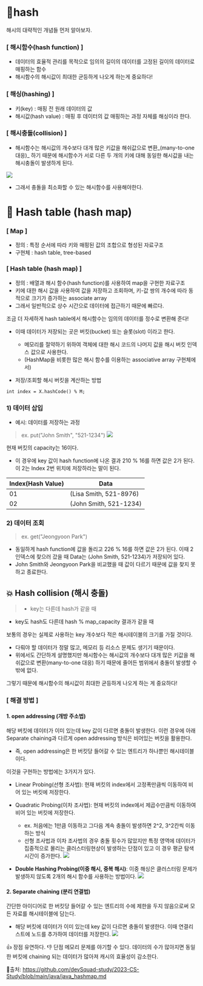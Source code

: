 # 📍hash
해시의 대략적인 개념들 먼저 알아보자.
### [ 해시함수(hash function) ]
- 데이터의 효율적 관리를 목적으로 임의의 길이의 데이터를 고정된 길이의 데이터로 매핑하는 함수
- 해시함수의 해시값이 최대한 균등하게 나오게 하는게 중요하다!

### [ 해싱(hashing) ]
- 키(key) : 매핑 전 원래 데이터의 값
- 해시값(hash value) : 매핑 후 데이터의 값
매핑하는 과정 자체를 해싱이라 한다.


### [ 해시충돌(collision) ]
- 해시함수는 해시값의 개수보다 대개 많은 키값을 해쉬값으로 변환_(many-to-one 대응)_ 하기 때문에 해시함수가 서로 다른 두 개의 키에 대해 동일한 해시값을 내는 해시충돌이 발생하게 된다.

![](https://velog.velcdn.com/images/kkimdy_12/post/b66c6b27-96ac-46c9-97bd-bc7bb650df2a/image.png)
- 그래서 충돌을 최소화할 수 있는 해시함수를 사용해야한다.


# 📍 Hash table (hash map)

### [ Map ]
- 정의 : 특정 순서에 따라 키와 매핑된 값의 조합으로 형성된 자료구조
- 구현체 : hash table, tree-based

### [ Hash table (hash map) ]
- 정의 : 배열과 해시 함수(hash function)를 사용하여 map을 구현한 자료구조
- 키에 대한 해시 값을 사용하여 값을 저장하고 조회하며, 키-값 쌍의 개수에 따라 동적으로 크기가 증가하는 associate array
- 그래서 일반적으로 상수 시간으로 데이터에 접근하기 때문에 빠르다.

조금 더 자세하게 hash table에서 해시함수는 임의의 데이터를 정수로 변환해 준다!


- 이때 데이터가 저장되는 곳은 버킷(bucket) 또는 슬롯(slot) 이라고 한다.
	- 메모리를 절약하기 위하여 객체에 대한 해시 코드의 나머지 값을 해시 버킷 인덱스 값으로 사용한다.
	- (HashMap을 비롯한 많은 해시 함수를 이용하는 associative array 구현체에서)

-  저장/조회할 해시 버킷을 계산하는 방법
```
int index = X.hashCode() % M;
```

### 1) 데이터 삽입
- 예시: 데이터를 저장하는 과정
> ex. put("John Smith", "521-1234")
![](https://velog.velcdn.com/images/kkimdy_12/post/4b4e1a2a-4931-4ab4-a076-a206915787e4/image.png)

현재 버킷의 capacity는 16이다.

- 이 경우에 key 값이 hash function에 나온 결과 210 % 16를 하면 값은 2가 된다. 이 2는 Index 2번 위치에 저장하라는 말이 된다.

|Index(Hash Value)|	Data|
|------|---|
|01|	(Lisa Smith, 521-8976)|
|02|	(John Smith, 521-1234)|

### 2) 데이터 조회
> ex. get("Jeongyoon Park")

- 동일하게 hash function에 값을 돌리고 226 % 16를 하면 값은 2가 된다. 이때 2 인덱스에 찾으러 갔을 때 Data는 (John Smith, 521-1234)가 저장되어 있다.
- John Smith와 Jeongyoon Park을 비교했을 때 값이 다르기 때문에 값을 찾지 못하고 종료한다.


## 💥 Hash collision (해시 충돌)
> - key는 다른데 hash가 같을 때
- key도 hash도 다른데 hash % map_capacity 결과가 같을 때

보통의 경우는 실제로 사용하는 key 개수보다 적은 해시테이블의 크기를 가질 것이다.

- 다뤄야 할 데이터가 정말 많고, 메모리 등 리소스 문제도 생기기 때문이다.
- 위에서도 간단하게 설명했지만 해시함수는 해시값의 개수보다 대개 많은 키값을 해쉬값으로 변환(many-to-one 대응) 하기 때문에 줄어든 범위에서 충돌이 발생할 수밖에 없다.

그렇기 때문에 해시함수의 해시값이 최대한 균등하게 나오게 하는 게 중요하다!


### [ 해결 방법 ]
#### 1.  open addressing (개방 주소법)
해당 버킷에 데이터가 이미 있는데 key 값이 다르면 충돌이 발생한다. 이런 경우에 아래 Separate chaining과 다르게 open addressing 방식은 비어있는 버킷을 활용한다.

- 즉, open addressing은 한 버킷당 들어갈 수 있는 엔트리가 하나뿐인 해시테이블이다.


이것을 구현하는 방법에는 3가지가 있다.

- Linear Probing(선형 조사법): 현재 버킷의 index에서 고정폭만큼씩 이동하여 비어 있는 버킷에 저장한다.
- Quadratic Probing(이차 조사법): 현재 버킷의 index에서 제곱수만큼씩 이동하여 비어 있는 버킷에 저장한다.
	- ex. 처음에는 1만큼 이동하고 그다음 계속 충돌이 발생하면 2^2, 3^2칸씩 이동하는 방식
    - 선형 조사법과 이차 조사법의 경우 충돌 횟수가 많았지만 특정 영역에 데이터가 집중적으로 몰리는 클러스터링현상이 발생하는 단점이 있고 이 경우 평균 탐색 시간이 증가한다.
![](https://velog.velcdn.com/images/kkimdy_12/post/019d3d2a-b8fa-4414-a6b3-d7a1acad5c90/image.png)


- **Double Hashing Probing(이중 해시, 중복 해시)**: 이중 해싱은 클러스터링 문제가 발생하지 않도록 2개의 해시 함수를 사용하는 방법이다.
![](https://velog.velcdn.com/images/kkimdy_12/post/2824dabb-e96d-4dba-ae9c-d08db7578cec/image.png)


#### 2.  Separate chaining (분리 연결법)
간단한 아이디어로 한 버킷당 들어갈 수 있는 엔트리의 수에 제한을 두지 않음으로써 모든 자료를 해시테이블에 담는다.
- 해당 버킷에 데이터가 이미 있는데 key 값이 다르면 충돌이 발생한다. 이때 연결리스트에 노드를 추가하여 데이터를 저장한다.
![](https://velog.velcdn.com/images/kkimdy_12/post/77952106-e28c-498e-9fef-7544177b37d4/image.png)



👍 장점
유연하다.
👎 단점
메모리 문제를 야기할 수 있다.
데이터의 수가 많아지면 동일한 버킷에 chaining 되는 데이터가 많아져 캐시의 효율성이 감소한다.
   
     
📓출처: https://github.com/devSquad-study/2023-CS-Study/blob/main/java/java_hashmap.md
